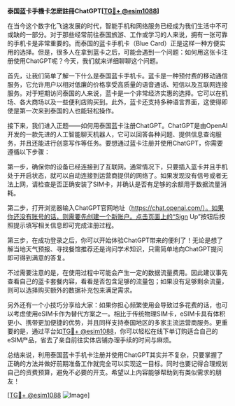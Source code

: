 **泰国蓝卡手機卡怎麽註冊ChatGPT[[TG💪+ @esim1088](https://t.me/s/esim1088)]**

在当今这个数字化飞速发展的时代，智能手机和网络服务已经成为我们生活中不可或缺的一部分。对于那些经常前往泰国旅游、工作或学习的人来说，拥有一张可靠的手机卡是非常重要的。而泰国的蓝卡手机卡（Blue Card）正是这样一种方便实用的选择。但是，很多人在拿到蓝卡之后，可能会遇到一个问题：如何用这张卡注册使用ChatGPT呢？今天，我们就来详细聊聊这个问题。

首先，让我们简单了解一下什么是泰国蓝卡手机卡。蓝卡是一种预付费的移动通信服务，它允许用户以相对低廉的价格享受高质量的语音通话、短信以及互联网连接服务。对于短期访问泰国的人来说，蓝卡是一个非常经济实惠的选择。它可以在机场、各大商场以及一些便利店购买到。此外，蓝卡还支持多种语言界面，这使得即使是第一次来到泰国的人也能轻松操作。

接下来，我们进入正题——如何用泰国蓝卡注册ChatGPT。ChatGPT是由OpenAI开发的一款先进的人工智能聊天机器人，它可以回答各种问题、提供信息查询服务，并且还能进行创意写作等任务。要想通过蓝卡注册并使用ChatGPT，你需要遵循以下步骤：

第一步，确保你的设备已经连接到了互联网。通常情况下，只要插入蓝卡并且手机处于开启状态，就可以自动连接到运营商提供的网络了。如果发现没有信号或者无法上网，请检查是否正确安装了SIM卡，并确认是否有足够的余额用于数据流量消耗。

第二步，打开浏览器输入ChatGPT官网地址（https://chat.openai.com/）。如果你还没有账号的话，则需要先创建一个新账户。点击页面上的“Sign Up”按钮后按照提示填写相关信息即可完成注册过程。

第三步，在成功登录之后，你可以开始体验ChatGPT带来的便利了！无论是想了解当地天气预报、寻找餐馆推荐还是询问学术知识，只需简单地向ChatGPT提问即可得到满意的答复。

不过需要注意的是，在使用过程中可能会产生一定的数据流量费用。因此建议事先查看自己的蓝卡套餐内容，看看是否包含足够的流量包；如果没有足够剩余流量，则可以选择购买额外的数据补充包来满足需求。

另外还有一个小技巧分享给大家：如果你担心频繁使用会导致过多花费的话，也可以考虑使用eSIM卡作为替代方案之一。相比于传统物理SIM卡，eSIM卡具有体积更小、携带更加便捷的优势，并且同样支持泰国地区的多家主流运营商服务。更重要的是，通过平台如[TG💪+ @esim1088](https://t.me/s/esim1088)，你可以轻松在线下单订购适合自己的eSIM产品，省去了亲自前往实体店铺办理手续的时间与麻烦。

总结来说，利用泰国蓝卡手机卡注册并使用ChatGPT其实并不复杂，只要掌握了正确的方法并做好前期准备工作就完全可以实现这一目标。同时也要记得合理规划自己的资费预算，避免不必要的开支。希望以上内容能够帮助到有类似需求的朋友！

[[TG💪+ @esim1088](https://t.me/s/esim1088) ![Image](https://i.postimg.cc/4NQfJmqS/Snipaste-2025-05-13-00-14-12.png)]